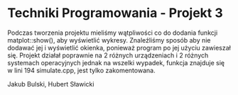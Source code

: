 # Techniki Programowania - Projekt 3
Podczas tworzenia projektu mieliśmy wątpliwości co do dodania funkcji matplot::show(), aby wyświetlić wykresy. Znaleźliśmy sposób aby nie dodawać jej i wyświetlić okienka, ponieważ program po jej użyciu zawieszał się. Projekt działał poprawnie na 2 różnych urządzeniach i 2 różnych systemach operacyjnych jednak na wszelki wypadek, funkcja znajduje się w lini 194 simulate.cpp, jest tylko zakomentowana.



Jakub Bulski, Hubert Sławicki
